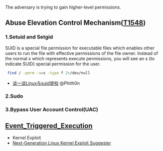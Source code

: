 The adversary is trying to gain higher-level permissions.

## Abuse Elevation Control Mechanism([T1548](https://attack.mitre.org/techniques/T1548/))
### 1.Setuid and Setgid
   SUID is a special file permission for executable files which enables other users to run the file with effective permissions of the file owner. Instead of the normal x which represents execute permissions, you will see an s (to indicate SUID) special permission for the user.
  ```bash
   find / -perm -u=s -type f 2>/dev/null
  ```
  - [谈一谈Linux与suid提权](https://www.leavesongs.com/PENETRATION/linux-suid-privilege-escalation.html)  @Phith0n
### 2.Sudo
### 3.Bypass User Account Control(UAC)

## [Event_Triggered_Execution](https://github.com/Jayway007/Offense-and-Deffense/blob/main/Offense/Red-Team/Persistence/Event_Triggered_Execution.md)


- Kernel Exploit
- [Next-Generation Linux Kernel Exploit Suggester](https://github.com/jondonas/linux-exploit-suggester-2)
